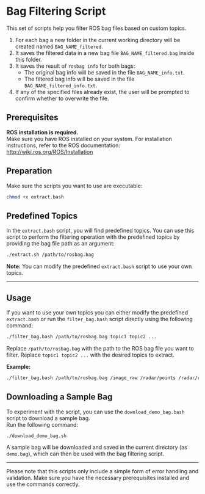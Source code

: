 # Bag Filtering Script

This set of scripts help you filter ROS bag files based on custom topics.

1. For each bag a new folder in the current working directory will be created named `BAG_NAME_filtered`.
2. It saves the filtered data in a new bag file `BAG_NAME_filtered.bag` inside this folder.
3. It saves the result of `rosbag info` for both bags:
   - The original bag info will be saved in the file `BAG_NAME_info.txt`.
   - The filtered bag info will be saved in the file `BAG_NAME_filtered_info.txt`.
4. If any of the specified files already exist, the user will be prompted to confirm
whether to overwrite the file.

## Prerequisites

**ROS installation is required.** <br>
Make sure you have ROS installed on your system. For installation instructions,
refer to the ROS documentation: http://wiki.ros.org/ROS/Installation

## Preparation

Make sure the scripts you want to use are executable:
```bash
chmod +x extract.bash
```

## Predefined Topics

In the `extract.bash` script, you will find predefined topics.
You can use this script to perform the filtering operation with the predefined topics
by providing the bag file path as an argument:

```bash
./extract.sh /path/to/rosbag.bag
```

**Note:** You can modify the predefined `extract.bash` script to use your own topics.

---

## Usage

If you want to use your own topics you can either modify the predefined `extract.bash`
or run the `filter_bag.bash` script directly using the following command:

```bash
./filter_bag.bash /path/to/rosbag.bag topic1 topic2 ...
```
Replace `/path/to/rosbag.bag` with the path to the ROS bag file you want to filter.
Replace `topic1 topic2 ...` with the desired topics to extract.

**Example:**
```bash
./filter_bag.bash /path/to/rosbag.bag /image_raw /radar/points /radar/range
```

## Downloading a Sample Bag

To experiment with the script, you can use the `download_demo_bag.bash`
script to download a sample bag. <br>
Run the following command:

```bash
./download_demo_bag.sh
```

A sample bag will be downloaded and saved in the current directory (as `demo.bag`),
which can then be used with the bag filtering script.

---
Please note that this scripts only include a simple form of error handling and validation.
Make sure you have the necessary prerequisites installed and use the commands correctly.
